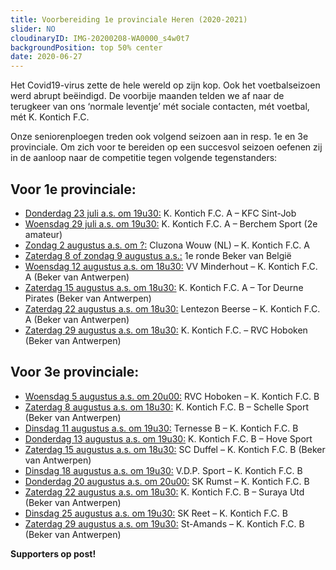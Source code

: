 ```yaml
---
title: Voorbereiding 1e provinciale Heren (2020-2021)
slider: NO
cloudinaryID: IMG-20200208-WA0000_s4w0t7
backgroundPosition: top 50% center
date: 2020-06-27
---
```


<p>Het Covid19-virus zette de hele wereld op zijn kop. Ook het voetbalseizoen werd abrupt beëindigd. De voorbije maanden telden we af naar de terugkeer van ons ‘normale leventje’ mét sociale contacten, mét voetbal, mét K. Kontich F.C.</p>

<p>Onze seniorenploegen treden ook volgend seizoen aan in resp. 1e en 3e provinciale. Om zich voor te bereiden op een succesvol seizoen oefenen zij in de aanloop naar de competitie tegen volgende tegenstanders:</p>

<h2>Voor 1e provinciale:</h2>
<ul>
    <li><u>Donderdag 23 juli a.s. om 19u30:</u> K. Kontich F.C. A – KFC Sint-Job</li>
    <li><u>Woensdag 29 juli a.s. om 19u30:</u> K. Kontich F.C. A – Berchem Sport (2e amateur)</li>
    <li><u>Zondag 2 augustus a.s. om ?:</u> Cluzona Wouw (NL) – K. Kontich F.C. A</li>
    <li><u>Zaterdag 8 of zondag 9 augustus a.s.:</u> 1e ronde Beker van België</li>
    <li><u>Woensdag 12 augustus a.s. om 18u30:</u> VV Minderhout – K. Kontich F.C. A (Beker van Antwerpen)</li>
    <li><u>Zaterdag 15 augustus a.s. om 18u30:</u> K. Kontich F.C. A – Tor Deurne Pirates (Beker van Antwerpen)</li>
    <li><u>Zaterdag 22 augustus a.s. om 18u30:</u> Lentezon Beerse – K. Kontich F.C. A (Beker van Antwerpen)</li>
    <li><u>Zaterdag 29 augustus a.s. om 18u30:</u> K. Kontich F.C. – RVC Hoboken (Beker van Antwerpen)</li>
</ul>

<h2>Voor 3e provinciale:</h2>
<ul>
    <li><u>Woensdag 5 augustus a.s. om 20u00:</u> RVC Hoboken – K. Kontich F.C. B</li></li>
    <li><u>Zaterdag 8 augustus a.s. om 18u30:</u> K. Kontich F.C. B – Schelle Sport (Beker van Antwerpen)</li>
    <li><u>Dinsdag 11 augustus a.s. om 19u30:</u> Ternesse B – K. Kontich F.C. B</li>
    <li><u>Donderdag 13 augustus a.s. om 19u30:</u> K. Kontich F.C. B – Hove Sport</li>
    <li><u>Zaterdag 15 augustus a.s. om 18u30:</u> SC Duffel – K. Kontich F.C. B (Beker van Antwerpen)</li>
    <li><u>Dinsdag 18 augustus a.s. om 19u30:</u> V.D.P. Sport – K. Kontich F.C. B</li>
    <li><u>Donderdag 20 augustus a.s. om 20u00:</u> SK Rumst – K. Kontich F.C. B</li>
    <li><u>Zaterdag 22 augustus a.s. om 18u30:</u> K. Kontich F.C. B – Suraya Utd (Beker van Antwerpen)</li>
    <li><u>Dinsdag 25 augustus a.s. om 19u30:</u> SK Reet – K. Kontich F.C. B</li>
    <li><u>Zaterdag 29 augustus a.s. om 19u30:</u> St-Amands – K. Kontich F.C. B (Beker van Antwerpen)</li>
</ul>
<p><b>Supporters op post!</b></p>
